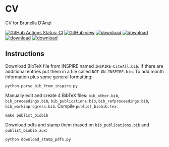 # CV

CV for Brunella D'Anzi

[![GitHub Actions Status: CI](https://github.com/bdanzi/CV/workflows/Deploy%20build/badge.svg)](https://github.com/bdanzi/CV/actions?query=workflow%3A"Deploy+build"+branch%3Amaster)
[![GitHub view](https://img.shields.io/badge/GitHub-render-green.svg)](https://github.com/bdanzi/CV/blob/gh-pages/cv_danzi_brunella.pdf)
[![download](https://img.shields.io/badge/Download-build-blue.svg)](https://github.com/bdanzi/CV/raw/gh-pages/cv_danzi_brunella.pdf)
[![download](https://img.shields.io/badge/Download-build-blue.svg)](https://github.com/bdanzi/CV/raw/gh-pages/publist_biobib.pdf)
[![download](https://img.shields.io/badge/Download-build-blue.svg)](https://github.com/bdanzi/CV/raw/gh-pages/PersonalStatement2021.pdf)
[![download](https://img.shields.io/badge/Download-build-blue.svg)](https://github.com/bdanzi/CV/raw/gh-pages/cv_danzi_brunella_ext.pdf)

## Instructions

Download BibTeX file from INSPIRE named `INSPIRE-CiteAll.bib`.
If there are additional entries put them in a file called `NOT_ON_INSPIRE.bib`.
To add month information plus some general formatting:
```
python parse_bib_from_inspire.py
```

Manually edit and create 4 BibTeX files: `bib_other.bib`, `bib_proceedings.bib`, `bib_publications.bib`, `bib_refproceedings.bib`, `bib_workinprogress.bib`.
Compile `publist_biobib.tex`:
```
make publist_biobib
```

Download pdfs and stamp them (based on `bib_publications.bib` and `publist_biobib.aux`:
```
python download_stamp_pdfs.py
```




